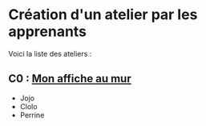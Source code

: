 # Création d'un atelier par les apprenants

Voici la liste des ateliers :

## C0 : <a href="">Mon affiche au mur</a>
- Jojo
- Clolo
- Perrine

